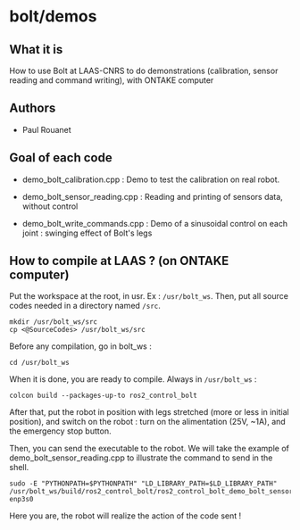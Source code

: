 # bolt/demos

## What it is

How to use Bolt at LAAS-CNRS to do demonstrations (calibration, sensor reading and command writing), with ONTAKE computer

## Authors

- Paul Rouanet

## Goal of each code

- demo_bolt_calibration.cpp : Demo to test the calibration on real robot.

- demo_bolt_sensor_reading.cpp : Reading and printing of sensors data, without control

- demo_bolt_write_commands.cpp : Demo of a sinusoidal control on each joint : swinging effect of Bolt's legs


## How to compile at LAAS ? (on ONTAKE computer)

Put the workspace at the root, in usr. Ex : `/usr/bolt_ws`. Then, put all source codes needed in a directory named `/src`.
```
mkdir /usr/bolt_ws/src
cp <@SourceCodes> /usr/bolt_ws/src
```

Before any compilation, go in bolt_ws :
```
cd /usr/bolt_ws
```

When it is done, you are ready to compile. Always in `/usr/bolt_ws` :
```
colcon build --packages-up-to ros2_control_bolt
```

After that, put the robot in position with legs stretched (more or less in initial position), and switch on the robot : turn on the alimentation (25V, ~1A), and the emergency stop button.

Then, you can send the executable to the robot. We will take the example of demo_bolt_sensor_reading.cpp to illustrate the command to send in the shell.

```
sudo -E "PYTHONPATH=$PYTHONPATH" "LD_LIBRARY_PATH=$LD_LIBRARY_PATH" /usr/bolt_ws/build/ros2_control_bolt/ros2_control_bolt_demo_bolt_sensor_reading enp3s0
```

Here you are, the robot will realize the action of the code sent !
